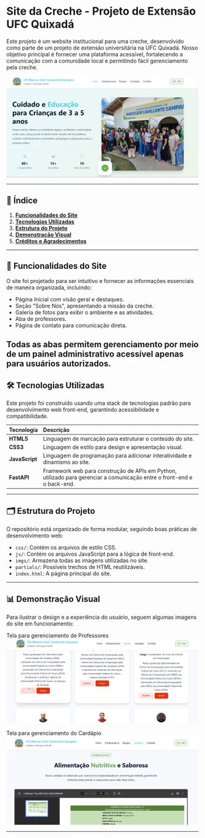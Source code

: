 # Site da Creche - Projeto de Extensão UFC Quixadá

Este projeto é um website institucional para uma creche, desenvolvido como parte de um projeto de extensão universitária na UFC Quixadá. Nosso objetivo principal é fornecer uma plataforma acessível, fortalecendo a comunicação com a comunidade local e permitindo fácil gerenciamento pela creche.

![Página inicial do site da creche](imgs/telaInicial.png)


---

## 📜 Índice

1.  [**Funcionalidades do Site**](#-funcionalidades-do-site)
2.  [**Tecnologias Utilizadas**](#-tecnologias-utilizadas)
3.  [**Estrutura do Projeto**](#-estrutura-do-projeto)
4.  [**Demonstração Visual**](#-demonstração-visual)
5.  [**Créditos e Agradecimentos**](#-créditos-e-agradecimentos)

-----

## 🚀 Funcionalidades do Site

O site foi projetado para ser intuitivo e fornecer as informações essenciais de maneira organizada, incluindo:

* Página Inicial com visão geral e destaques.
* Seção "Sobre Nós", apresentando a missão da creche.
* Galeria de fotos para exibir o ambiente e as atividades.
* Aba de professores.
* Página de contato para comunicação direta.

Todas as abas permitem gerenciamento por meio de um painel administrativo acessível apenas para usuários autorizados.
-----

## 🛠️ Tecnologias Utilizadas

Este projeto foi construído usando uma stack de tecnologias padrão para desenvolvimento web front-end, garantindo acessibilidade e compatibilidade.

| Tecnologia | Descrição |
| :--- | :--- |
| **HTML5** | Linguagem de marcação para estruturar o conteúdo do site. |
| **CSS3** | Linguagem de estilo para design e apresentação visual. |
| **JavaScript** | Linguagem de programação para adicionar interatividade e dinamismo ao site. |
| **FastAPI** | Framework web para construção de APIs em Python, utilizado para gerenciar a comunicação entre o front-end e o back-end. |


-----

## 🗂️ Estrutura do Projeto

O repositório está organizado de forma modular, seguindo boas práticas de desenvolvimento web:

* `css/`: Contém os arquivos de estilo CSS.
* `js/`: Contém os arquivos JavaScript para a lógica de front-end.
* `imgs/`: Armazena todas as imagens utilizadas no site.
* `partials/`: Possíveis trechos de HTML reutilizáveis.
* `index.html`: A página principal do site.

-----

## 📊 Demonstração Visual

Para ilustrar o design e a experiência do usuário, seguem algumas imagens do site em funcionamento:

Tela para gerenciamento de Professores
![](imgs/telaProf.png)

Tela para gerenciamento do Cardápio
![](imgs/telaCardapio.png)


---